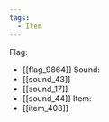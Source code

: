 ```yaml
---
tags:
  - Item
---
```

Flag:
- [[flag_9864]]
Sound:
- [[sound_43]]
- [[sound_17]]
- [[sound_44]]
Item:
- [[item_408]]
